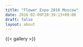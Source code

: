 ```yaml
---
title: "Flower Expo 2016 Moscow"
date: 2016-02-09T20:39:13+09:00
draft: false
layout: about
---
```

{{< gallery >}}

